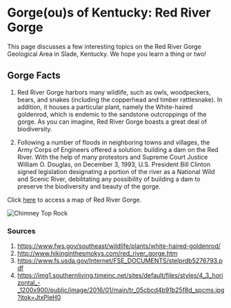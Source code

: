 <!-- Heading 1 -->
# Gorge(ou)s of Kentucky: Red River Gorge

<!-- First paragraph -->
This page discusses a few interesting topics on the Red River Gorge Geological Area in Slade, Kentucky. We hope you learn a thing or two!

<!-- Heading 2 -->
## Gorge Facts

<!-- Ordered list -->
1. Red River Gorge harbors many wildlife, such as owls, woodpeckers, bears, and snakes (including the copperhead and timber rattlesnake). In addition, it houses a particular plant, namely the White-haired goldenrod, which is endemic to the sandstone outcroppings of the gorge. As you can imagine, Red River Gorge boasts a great deal of biodiversity.

2. Following a number of floods in neighboring towns and villages, the Army Corps of Engineers offered a solution: building a dam on the Red River. With the help of many protestors and Supreme Court Justice William O. Douglas, on December 3, 1993, U.S. President Bill Clinton signed legislation designating a portion of the river as a National Wild and Scenic River, debilitating any possibility of building a dam to preserve the biodiversity and beauty of the gorge. 

<!-- Link to web page -->
Click [here](https://www.fs.usda.gov/Internet/FSE_DOCUMENTS/stelprdb5276793.pdf) to access a map of Red River Gorge.

<!-- Display PNG image from a different server. Notice the exclamation mark ! -->
![Chimney Top Rock](https://img1.southernliving.timeinc.net/sites/default/files/styles/4_3_horizontal_-_1200x900/public/image/2016/01/main/tr_05cbcd4b91b25f8d_spcms.jpg?itok=JtxPleH0)

<!-- 
    This is a comment. The above line grabs a PNG from a URL and will display it as an image. The "Become Happy" text inside the brackets is called an Alt property and is used in case the image is corrupted or for browsers that don't display images (they exist). 
-->

<!-- Heading 3 -->
### Sources
1. https://www.fws.gov/southeast/wildlife/plants/white-haired-goldenrod/ 
2. http://www.hikinginthesmokys.com/red_river_gorge.htm
3. https://www.fs.usda.gov/Internet/FSE_DOCUMENTS/stelprdb5276793.pdf
4. https://img1.southernliving.timeinc.net/sites/default/files/styles/4_3_horizontal_-_1200x900/public/image/2016/01/main/tr_05cbcd4b91b25f8d_spcms.jpg?itok=JtxPleH0